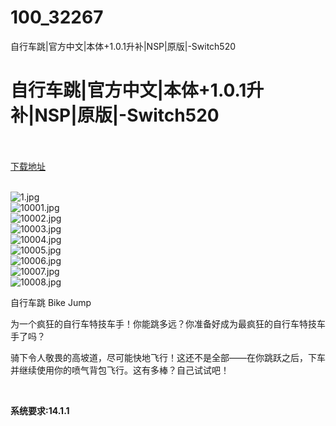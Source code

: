 # 100_32267
自行车跳|官方中文|本体+1.0.1升补|NSP|原版|-Switch520
# 自行车跳|官方中文|本体+1.0.1升补|NSP|原版|-Switch520
 <br/></br>
[下载地址](https://www.switch520.cc/article/32267 "下载地址")
<br/></br>

<p><img title="1.jpg" src="https://www.switch520.cc/muke_img/2022_06_03_ce1cee24bd903.jpg" alt="1.jpg"><br>
<img title="10001.jpg" src="https://www.switch520.cc/muke_img/2022_06_03_e0d83cd3696a7.jpg" alt="10001.jpg"><br>
<img title="10002.jpg" src="https://www.switch520.cc/muke_img/2022_06_03_d501032ca287d.jpg" alt="10002.jpg"><br>
<img title="10003.jpg" src="https://www.switch520.cc/muke_img/2022_06_03_6671875956ad9.jpg" alt="10003.jpg"><br>
<img title="10004.jpg" src="https://www.switch520.cc/muke_img/2022_06_03_b3f5fea9b4976.jpg" alt="10004.jpg"><br>
<img title="10005.jpg" src="https://www.switch520.cc/muke_img/2022_06_03_4ffc258e58fc5.jpg" alt="10005.jpg"><br>
<img title="10006.jpg" src="https://www.switch520.cc/muke_img/2022_06_03_b9c6b75bb8eed.jpg" alt="10006.jpg"><br>
<img title="10007.jpg" src="https://www.switch520.cc/muke_img/2022_06_03_af0383861b194.jpg" alt="10007.jpg"><br>
<img title="10008.jpg" src="https://www.switch520.cc/muke_img/2022_06_03_c48092b715492.jpg" alt="10008.jpg"></p>
<p>自行车跳 Bike Jump</p>
<p>为一个疯狂的自行车特技车手！你能跳多远？你准备好成为最疯狂的自行车特技车手了吗？</p>
<p>骑下令人敬畏的高坡道，尽可能快地飞行！这还不是全部——在你跳跃之后，下车并继续使用你的喷气背包飞行。这有多棒？自己试试吧！</p>
<p>&nbsp;</p>
<p><strong>系统要求:14.1.1</strong></p>



